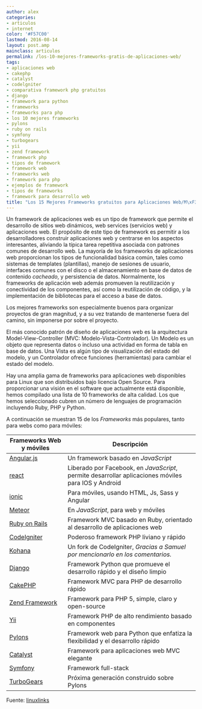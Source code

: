 ```yaml
---
author: alex
categories:
- articulos
- internet
color: '#F57C00'
lastmod: 2016-08-14
layout: post.amp
mainclass: articulos
permalink: /los-10-mejores-frameworks-gratis-de-aplicaciones-web/
tags:
- aplicaciones web
- cakephp
- catalyst
- codelgniter
- comparativa framework php gratuitos
- django
- framework para python
- frameworks
- frameworks para php
- los 10 mejores frameworks
- pylons
- ruby on rails
- symfony
- turbogears
- yii
- zend framework
- framework php
- tipos de framework
- framework web
- frameworks web
- framework para php
- ejemplos de framework
- tipos de frameworks
- framework para desarrollo web
title: "Los 15 Mejores Frameworks gratuitos para Aplicaciones Web/M\xF3vil [Actualizado]"
---
```


Un framework de aplicaciones web es un tipo de framework que permite el desarrollo de sitios web dinámicos, web services (servicios web) y aplicaciones web. El propósito de este tipo de framework es permitir a los desarrolladores construir aplicaciones web y centrarse en los aspectos interesantes, aliviando la típica tarea repetitiva asociada con patrones comunes de desarrollo web. La mayoría de los frameworks de aplicaciones web proporcionan los tipos de funcionalidad básica común, tales como sistemas de templates (plantillas), manejo de sesiones de usuario, interfaces comunes con el disco o el almacenamiento en base de datos de contenido *cacheado*, y persistencia de datos. Normalmente, los frameworks de aplicación web además promueven la reutilización y conectividad de los componentes, así como la reutilización de código, y la implementación de bibliotecas para el acceso a base de datos.

Los mejores frameworks son especialmente buenos para organizar proyectos de gran magnitud, y a su vez tratando de mantenerse fuera del camino, sin imponerse por sobre el proyecto.

El más conocido patrón de diseño de aplicaciones web es la arquitectura Model-View-Controller (MVC: Modelo-Vista-Controlador). Un Modelo es un objeto que representa datos o incluso una actividad en forma de tabla en base de datos. Una Vista es algún tipo de visualización del estado del modelo, y un Controlador ofrece funciones (herramientas) para cambiar el estado del modelo.

Hay una amplia gama de frameworks para aplicaciones web disponibles para Linux que son distribuidos bajo licencia Open Source. Para proporcionar una visión en el software que actualmente está disponible, hemos compilado una lista de 10 frameworks de alta calidad. Los que hemos seleccionado cubren un número de lenguajes de programación incluyendo Ruby, PHP y Python.

A continuación se muestran 15 de los _Frameworks_ más populares, tanto para webs como para móviles:

<!--more-->

| Frameworks Web y móviles                                                                      | Descripción                                                      |
| --------------------------------------------------------------------------------------------  | ----------------------------------------------------------------
| [Angular.js](https://angularjs.org/)                                                          | Un framework basado en _JavaScript_ |
| [react](https://facebook.github.io/react/)                                                    | Liberado por Facebook, en _JavaScript_, permite desarrollar aplicaciones móviles para IOS y Android|
| [ionic](http://ionicframework.com/)                                                           | Para móviles, usando HTML, Js, Sass y Angular |
| [Meteor](https://www.meteor.com/)                                                             | En _JavaScript_, para web y móviles |
| [Ruby on Rails](http://www.linuxlinks.com/article/20120525000539219/RubyonRails.html)         | Framework MVC basado en Ruby, orientado al desarrollo de aplicaciones web |
| [CodeIgniter](http://www.linuxlinks.com/article/20120525000531497/CodeIgniter.html)           | Poderoso framework PHP liviano y rápido |
| [Kohana](http://kohanaframework.org/)                                                         | Un fork de CodeIgniter, _Gracias a Samuel por mencionarlo en los comentarios._ |
| [Django](http://www.linuxlinks.com/article/20120525000545879/Django.html)                     | Framework Python que promueve el desarrollo rápido y el diseño limpio |
| [CakePHP](http://www.linuxlinks.com/article/20120525000252509/CakePHP.html)                   | Framework MVC para PHP de desarrollo rápido |
| [Zend Framework](http://www.linuxlinks.com/article/20120525000536311/ZendFramework.html)      | Framework para PHP 5, simple, claro y open-source |
| [Yii](http://www.linuxlinks.com/article/2012052500054269/Yii.html)                            | Framework PHP de alto rendimiento basado en componentes |
| [Pylons](http://www.linuxlinks.com/article/2012052500055227/Pylons.html)                      | Framework web para Python que enfatiza la flexibilidad y el desarrollo rápido |
| [Catalyst](http://www.linuxlinks.com/article/20120525000602635/Catalyst.html)                 | Framework para aplicaciones web MVC elegante |
| [Symfony](http://www.linuxlinks.com/article/20120525000534344/Symfony.html)                   | Framework full-stack |
| [TurboGears](http://www.linuxlinks.com/article/20120525000548217/TurboGears.html)             | Próxima generación construido sobre Pylons |

Fuente: <a href="http://www.linuxlinks.com/article/20120525000054705/ApplicationFrameworks.html" target="_blank">linuxlinks</a>